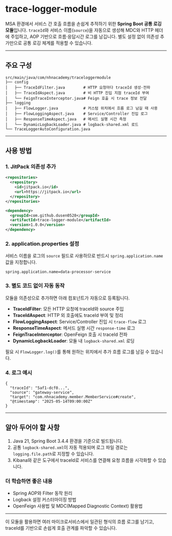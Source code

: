 # trace-logger-module

MSA 환경에서 서비스 간 호출 흐름을 손쉽게 추적하기 위한 **Spring Boot 공통 로깅 모듈**입니다. 
`traceId`와 서비스 이름(`source`)을 자동으로 생성해 MDC와 HTTP 헤더에 주입하고, AOP 기반으로 흐름·응답시간 로그를 남깁니다. 별도 설정 없이 의존성 추가만으로 공통 로깅 체계를 적용할 수 있습니다.

---

## 주요 구성

```
src/main/java/com/nhnacademy/traceloggermodule
├── config
│   ├── TraceIdFilter.java        # HTTP 요청마다 traceId 생성·전파
│   ├── TraceIdAspect.java        # 비 HTTP 진입 지점 traceId 부여
│   └── FeignTraceInterceptor.java# Feign 호출 시 trace 정보 전달
├── logging
│   ├── FlowLogger.java           # 커스텀 위치에서 흐름 로그 남길 때 사용
│   ├── FlowLoggingAspect.java    # Service/Controller 진입 로그
│   ├── ResponseTimeAspect.java   # 메서드 실행 시간 측정
│   └── DynamicLogbackLoader.java # logback-shared.xml 로드
└── TraceLoggerAutoConfiguration.java
```

---

## 사용 방법

### 1. JitPack 의존성 추가
```xml
<repositories>
  <repository>
    <id>jitpack.io</id>
    <url>https://jitpack.io</url>
  </repository>
</repositories>

<dependency>
  <groupId>com.github.dusen0528</groupId>
  <artifactId>trace-logger-module</artifactId>
  <version>1.0.0</version>
</dependency>
```

### 2. application.properties 설정
서비스 이름을 로그의 `source` 필드로 사용하므로 반드시 `spring.application.name` 값을 지정합니다.
```properties
spring.application.name=data-processor-service
```

### 3. 별도 코드 없이 자동 동작
모듈을 의존성으로 추가하면 아래 컴포넌트가 자동으로 등록됩니다.
- **TraceIdFilter**: 모든 HTTP 요청에 traceId와 source 주입
- **TraceIdAspect**: HTTP 외 호출에도 traceId 부여 및 정리
- **FlowLoggingAspect**: Service/Controller 진입 시 `trace-flow` 로그
- **ResponseTimeAspect**: 메서드 실행 시간 `response-time` 로그
- **FeignTraceInterceptor**: OpenFeign 호출 시 traceId 전파
- **DynamicLogbackLoader**: 모듈 내 `logback-shared.xml` 로딩

필요 시 `FlowLogger.log()`를 통해 원하는 위치에서 추가 흐름 로그를 남길 수 있습니다.

### 4. 로그 예시
```
{
  "traceId": "5af1-dcf0...",
  "source": "gateway-service",
  "target": "com.nhnacademy.member.MemberService#create",
  "@timestamp": "2025-05-14T09:00:00Z"
}
```

---

## 알아 두어야 할 사항
1. Java 21, Spring Boot 3.4.4 환경을 기준으로 빌드됩니다.
2. 공통 `logback-shared.xml`이 자동 적용되며 로그 파일 경로는 `logging.file.path`로 지정할 수 있습니다.
3. Kibana와 같은 도구에서 traceId로 서비스를 연결해 요청 흐름을 시각화할 수 있습니다.

### 더 학습하면 좋은 내용
- Spring AOP와 Filter 동작 원리
- Logback 설정 커스터마이징 방법
- OpenFeign 사용법 및 MDC(Mapped Diagnostic Context) 활용법

---

이 모듈을 활용하면 여러 마이크로서비스에서 일관된 형식의 흐름 로그를 남기고, traceId를 기반으로 손쉽게 호출 관계를 파악할 수 있습니다.
